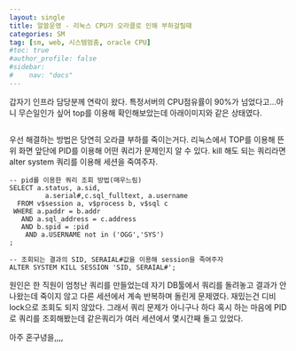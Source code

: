 ```yaml
---
layout: single
title: 알쓸운영 - 리눅스 CPU가 오라클로 인해 부하걸릴때
categories: SM
tag: [sm, web, 시스템멈춤, oracle CPU]
#toc: true
#author_profile: false
#sidebar:
#    nav: "docs"
---
```


갑자기 인프라 담당분께 연락이 왔다. 특정서버의 CPU점유률이 90%가 넘었다고...아니 무슨일인가 싶어 top를 이용해 확인해보았는데 아래이미지와 같은 상태였다.

<img src="/images/sm/img.png" alt=""/>  

우선 해결하는 방법은 당연히 오라클 부하를 죽이는거다. 리눅스에서 TOP를 이용해 뜬 위 화면 앞단에 PID를 이용해 어떤 쿼리가 문제인지 알 수 있다.
kill 해도 되는 쿼리라면 alter system 쿼리를 이용해 세션을 죽여주자.  

```
-- pid를 이용한 쿼리 조회 방법(매우느림)
SELECT a.status, a.sid,
         a.serial#,c.sql_fulltext, a.username
  FROM v$session a, v$process b, v$sql c
 WHERE a.paddr = b.addr
   AND a.sql_address = c.address
   AND b.spid = :pid
    AND a.USERNAME not in ('OGG','SYS')
;

-- 조회되는 결과의 SID, SERAIAL#값을 이용해 session을 죽여주자
ALTER SYSTEM KILL SESSION 'SID, SERAIAL#';
```

원인은 한 직원이 엄청난 쿼리를 만들었는데 자기 DB툴에서 쿼리를 돌려놓고 결과가 안나왔는데 죽이지 않고 다른 세션에서 계속 반복하며 돌린게 문제였다. 
재밌는건 디비 lock으로 조회도 되지 않았다. 그래서 쿼리 문제가 아니구나 하다 혹시 하는 마음에 PID로 쿼리를 조회해봤는데 같은쿼리가 여러 세션에서 몇시간째 돌고 있었다.  

아주 혼구녕을,,,,